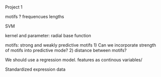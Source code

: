Project 1

motifs ? 
frequencues
lengths

SVM

kernel and parameter: radial base function

motifs: strong and weakly predictive motifs
	1) Can we incorporate strength of motifs into predictive mode?
	2) distance between motifs? 
	
We should use a regression model.
features as continous variables/

Standardized expression data


